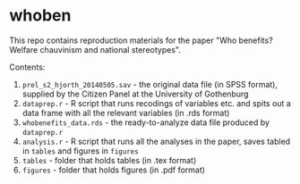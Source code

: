 whoben
======

This repo contains reproduction materials for the paper "Who benefits? Welfare chauvinism and national stereotypes".

Contents:

1. `prel_s2_hjorth_20140505.sav` - the original data file (in SPSS format), supplied by the Citizen Panel at the University of Gothenburg
1. `dataprep.r` - R script that runs recodings of variables etc. and spits out a data frame with all the relevant variables (in .rds format)
1. `whobenefits_data.rds` - the ready-to-analyze data file produced by `dataprep.r`
1. `analysis.r` - R script that runs all the analyses in the paper, saves tabled in `tables` and figures in `figures`
1. `tables` - folder that holds tables (in .tex format)
1. `figures` - folder that holds figures (in .pdf format)
